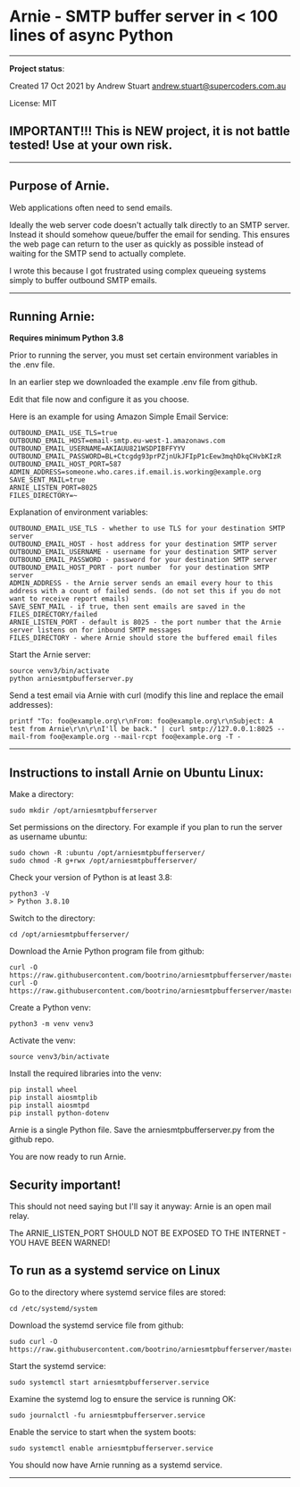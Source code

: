 # Arnie - SMTP buffer server in < 100 lines of async Python

-------------------------------

**Project status**:

Created 17 Oct 2021 by Andrew Stuart andrew.stuart@supercoders.com.au

License: MIT

## IMPORTANT!!! This is  NEW project, it is not battle tested! Use at your own risk.

-------------------------------

## Purpose of Arnie.

Web applications often need to send emails.

Ideally the web server code doesn't actually talk directly to an SMTP server.  Instead it should somehow queue/buffer the email for sending.  This ensures the web page can return to the user as quickly as possible instead of waiting for the SMTP send to actually complete.

I wrote this because I got frustrated using complex queueing systems simply to buffer outbound SMTP emails.

------------------------------

## Running Arnie:

**Requires minimum Python 3.8**

Prior to running the server, you must set certain environment variables in the .env file.

In an earlier step we downloaded the example .env file from github.

Edit that file now and configure it as you choose.

Here is an example for using Amazon Simple Email Service:
```
OUTBOUND_EMAIL_USE_TLS=true
OUTBOUND_EMAIL_HOST=email-smtp.eu-west-1.amazonaws.com 
OUTBOUND_EMAIL_USERNAME=AKIAUU821WSDPIBFFYYV
OUTBOUND_EMAIL_PASSWORD=BL+Ctcgdg93prPZjnUkJFIpP1cEew3mqhDkqCHvbKIzR
OUTBOUND_EMAIL_HOST_PORT=587
ADMIN_ADDRESS=someone.who.cares.if.email.is.working@example.org
SAVE_SENT_MAIL=true
ARNIE_LISTEN_PORT=8025
FILES_DIRECTORY=~
```

Explanation of environment variables:
```
OUTBOUND_EMAIL_USE_TLS - whether to use TLS for your destination SMTP server  
OUTBOUND_EMAIL_HOST - host address for your destination SMTP server 
OUTBOUND_EMAIL_USERNAME - username for your destination SMTP server
OUTBOUND_EMAIL_PASSWORD - password for your destination SMTP server
OUTBOUND_EMAIL_HOST_PORT - port number  for your destination SMTP server
ADMIN_ADDRESS - the Arnie server sends an email every hour to this address with a count of failed sends. (do not set this if you do not want to receive report emails)
SAVE_SENT_MAIL - if true, then sent emails are saved in the FILES_DIRECTORY/failed
ARNIE_LISTEN_PORT - default is 8025 - the port number that the Arnie server listens on for inbound SMTP messages
FILES_DIRECTORY - where Arnie should store the buffered email files
```

Start the Arnie server:

```
source venv3/bin/activate
python arniesmtpbufferserver.py
```

Send a test email via Arnie with curl (modify this line and replace the email addresses):

```
printf "To: foo@example.org\r\nFrom: foo@example.org\r\nSubject: A test from Arnie\r\n\r\nI'll be back." | curl smtp://127.0.0.1:8025 --mail-from foo@example.org --mail-rcpt foo@example.org -T -
```
----------------------------------------------

## Instructions to install Arnie on Ubuntu Linux:

Make a directory:
```
sudo mkdir /opt/arniesmtpbufferserver
```

Set permissions on the directory. For example if you plan to run the server as username ubuntu:
```
sudo chown -R :ubuntu /opt/arniesmtpbufferserver/
sudo chmod -R g+rwx /opt/arniesmtpbufferserver/
```

Check your version of Python is at least 3.8:

```
python3 -V
> Python 3.8.10
```

Switch to the directory:

```
cd /opt/arniesmtpbufferserver/
```

Download the Arnie Python program file from github:

```
curl -O https://raw.githubusercontent.com/bootrino/arniesmtpbufferserver/master/arniesmtpbufferserver.py
curl -O https://raw.githubusercontent.com/bootrino/arniesmtpbufferserver/master/.env
```

Create a Python venv:

```
python3 -m venv venv3
```


Activate the venv:

```
source venv3/bin/activate
```

Install the required libraries into the venv:

```
pip install wheel                             
pip install aiosmtplib                             
pip install aiosmtpd 
pip install python-dotenv
```
Arnie is a single Python file. Save the arniesmtpbufferserver.py from the github repo.

You are now ready to run Arnie.

## Security important!

This should not need saying but I'll say it anyway: Arnie is an open mail relay.
 
The ARNIE_LISTEN_PORT SHOULD NOT BE EXPOSED TO THE INTERNET - YOU HAVE BEEN WARNED!

## To run as a systemd service on Linux

Go to the directory where systemd service files are stored:

```
cd /etc/systemd/system
```

Download the systemd service file from github:

```
sudo curl -O https://raw.githubusercontent.com/bootrino/arniesmtpbufferserver/master/etc/systemd/system/arniesmtpbufferserver.service
```

Start the systemd service:

```
sudo systemctl start arniesmtpbufferserver.service
```

Examine the systemd log to ensure the service is running OK:

```
sudo journalctl -fu arniesmtpbufferserver.service
```

Enable the service to start when the system boots:

```
sudo systemctl enable arniesmtpbufferserver.service
```

You should now have Arnie running as a systemd service.

-------------------------------

